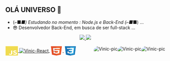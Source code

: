 ## OLÁ UNIVERSO 👾
- (⌐■_■) Estudando no momento : Node.js e Back-End (⌐■_■) ...
- 😎 Desenvolvedor Back-End, em busca de ser full-stack ...

<div align="center">
  <a href="https://github.com/VinicDeveloper">
  <img height="180em" src="https://github-readme-stats.vercel.app/api?username=VinicDeveloper&show_icons=true&theme=onedark&include_all_commits=true&count_private=true"/>
   <img height="180em" src="https://github-readme-stats.vercel.app/api/top-langs/?username=VinicDeveloper&layout=compact&langs_count=6&theme=onedark"/>
</div>
  <div style="display: inline_block"><br>
  <img align="center" alt="Vinic-Js" height="30" width="40" src="https://raw.githubusercontent.com/devicons/devicon/master/icons/javascript/javascript-plain.svg">
  <img align="center" alt="Vinic-React" height="50" width="60" src="https://cdn.jsdelivr.net/gh/devicons/devicon/icons/java/java-original-wordmark.svg">
  <img align="center" alt="Vinic-HTML" height="30" width="40" src="https://raw.githubusercontent.com/devicons/devicon/master/icons/html5/html5-original.svg">
  <img align="center" alt="Vinic-CSS" height="30" width="40" src="https://raw.githubusercontent.com/devicons/devicon/master/icons/css3/css3-original.svg">
  <!--<img align="center" alt="Vinic-Python" height="30" width="40" src="https://raw.githubusercontent.com/devicons/devicon/master/icons/python/python-original.svg">-->
  
  <img align="right" alt="Vinic-pic" height="150" style="border-radius:10pt;" src="https://i.pinimg.com/564x/be/5d/0b/be5d0b7e7ffe788166148b3070f73e44.jpg">
    <img align="right" alt="Vinic-pic" height="150" style="border-radius:10pt;" src="https://i.pinimg.com/564x/f8/d0/26/f8d026067f540631d85dfa20853920b9.jpg">
    <img align="right" alt="Vinic-pic" height="150" style="border-radius:10pt;" src="https://i.pinimg.com/736x/cc/c8/96/ccc896b7a65a8c9991d8a8746e0feb9a.jpg">

</div>
  <div>
    <div> 
      



 
</div>
  </div>
  








